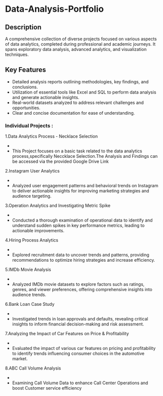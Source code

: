 # Data-Analysis-Portfolio
## Description
A comprehensive collection of diverse projects focused on various aspects of data analytics, completed during professional and academic journeys. It spans exploratory data analysis, advanced analytics, and visualization techniques.

## Key Features
- Detailed analysis reports outlining methodologies, key findings, and conclusions.  
- Utilization of essential tools like Excel and SQL to perform data analysis and generate actionable insights.
- Real-world datasets analyzed to address relevant challenges and opportunities.  
- Clear and concise documentation for ease of understanding.

### Individual Projects :
1.Data Analytics Process - Necklace Selection 

- 
- This Project focuses on a basic task related to the data analytics process,specifically Neccklace Selection.The Analysis and Findings can be accessed via the provided 
  Google Drive Link

2.Instagram User Analytics

-
- Analyzed user engagement patterns and behavioral trends on Instagram to deliver actionable insights for improving marketing strategies and audience targeting.  

3.Operation Analytics and Investigating Metric Spike 

-
- Conducted a thorough examination of operational data to identify and understand sudden spikes in key performance metrics, leading to actionable improvements.

 4.Hiring Process Analytics

 -
 - Explored recruitment data to uncover trends and patterns, providing recommendations to optimize hiring strategies and increase efficiency.

  5.IMDb Movie Analysis 

  -
  - Analyzed IMDb movie datasets to explore factors such as ratings, genres, and viewer preferences, offering comprehensive insights into audience trends.

6.Bank Loan Case Study

-
- Investigated trends in loan approvals and defaults, revealing critical insights to inform financial decision-making and risk assessment.

7.Analyzing the Impact of Car Features on Price & Profitability

-
- Evaluated the impact of various car features on pricing and profitability to identify trends influencing consumer choices in the automotive market.

8.ABC Call Volume Analysis

-
- Examining Call Volume Data to enhance Call Center Operations and boost Customer service efficiency 
